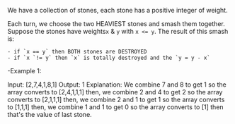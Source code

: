 We have a collection of stones, each stone has a positive integer of weight.

Each turn, we choose the two HEAVIEST stones and smash them together. Suppose the stones have weights`x` & `y` with `x <= y`. The result of this smash is:
    
    - if `x == y` then BOTH stones are DESTROYED
    - if `x `!= y` then `x` is totally destroyed and the `y = y - x`

-Example 1:

Input: [2,7,4,1,8,1]
Output: 1
Explanation: 
We combine 7 and 8 to get 1 so the array converts to [2,4,1,1,1] then,
we combine 2 and 4 to get 2 so the array converts to [2,1,1,1] then,
we combine 2 and 1 to get 1 so the array converts to [1,1,1] then,
we combine 1 and 1 to get 0 so the array converts to [1] then that's the value of last stone.
